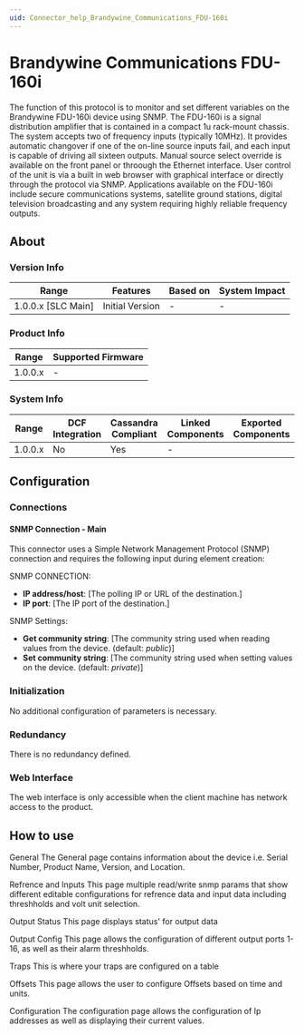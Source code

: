 ```yaml
---
uid: Connector_help_Brandywine_Communications_FDU-160i
---
```


# Brandywine Communications FDU-160i

The function of this protocol is to monitor and set different variables on the Brandywine FDU-160i device using SNMP.  The FDU-160i is a signal distribution amplifier that is contained in a compact 1u rack-mount chassis.  The system accepts two of frequency inputs (typically 10MHz).
It provides automatic changover if one of the on-line source inputs fail, and each input is capable of driving all sixteen outputs.  Manual source select override is available on the front panel or throough the Ethernet interface.  User control of the unit is via a built in web browser with graphical interface or directly through the protocol via SNMP.
Applications available on the FDU-160i include secure communications systems, satellite ground stations, digital television broadcasting and any system requiring highly reliable frequency outputs.

## About

### Version Info

|Range  |Features  |Based on  |System Impact  |
|---------|---------|---------|---------|
|1.0.0.x [SLC Main]     |   Initial Version    |-         |-         |

### Product Info


|Range  |Supported Firmware  |
|---------|---------|
|1.0.0.x     |-       |



### System Info


|Range  |DCF Integration  |Cassandra Compliant  |Linked Components  |Exported Components   |
|---------|---------|---------|---------|---------|
|1.0.0.x    |No       |Yes         |-         |   |

## Configuration

### Connections

#### SNMP Connection - Main

This connector uses a Simple Network Management Protocol (SNMP) connection and requires the following input during element creation:

SNMP CONNECTION:

- **IP address/host**: [The polling IP or URL of the destination.]
- **IP port**: [The IP port of the destination.]

SNMP Settings:

- **Get community string**: [The community string used when reading values from the device. (default: *public*)]
- **Set community string**: [The community string used when setting values on the device. (default: *private*)]


### Initialization

No additional configuration of parameters is necessary.

### Redundancy

There is no redundancy defined.

### Web Interface

The web interface is only accessible when the client machine has network access to the product.

## How to use

General
The General page contains information about the device i.e. Serial Number, Product Name, Version, and Location.

Refrence and Inputs
This page multiple read/write snmp params that show different editable configurations for refrence data and input data including threshholds and volt unit selection.

Output Status
This page displays status' for output data

Output Config
This page allows the configuration of different output ports 1-16, as well as their alarm threshholds.

Traps
This is where your traps are configured on a table

Offsets
This page allows the user to configure Offsets based on time and units.

Configuration
The configuration page allows the configuration of Ip addresses as well as displaying their current values.

 

